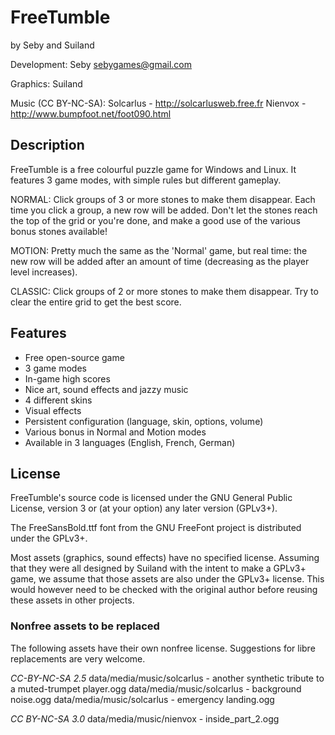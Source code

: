 # FreeTumble

by Seby and Suiland

Development:
Seby <sebygames@gmail.com>

Graphics:
Suiland

Music (CC BY-NC-SA):
Solcarlus - http://solcarlusweb.free.fr
Nienvox - http://www.bumpfoot.net/foot090.html

## Description

FreeTumble is a free colourful puzzle game for Windows and Linux.
It features 3 game modes, with simple rules but different gameplay.

NORMAL: Click groups of 3 or more stones to make them disappear.
Each time you click a group, a new row will be added. Don't let the stones
reach the top of the grid or you're done, and make a good use of the various
bonus stones available!

MOTION: Pretty much the same as the 'Normal' game, but real time:
the new row will be added after an amount of time (decreasing as the player
level increases).

CLASSIC: Click groups of 2 or more stones to make them disappear.
Try to clear the entire grid to get the best score.

## Features

- Free open-source game
- 3 game modes
- In-game high scores
- Nice art, sound effects and jazzy music
- 4 different skins
- Visual effects
- Persistent configuration (language, skin, options, volume)
- Various bonus in Normal and Motion modes
- Available in 3 languages (English, French, German)

## License

FreeTumble's source code is licensed under the GNU General Public License,
version 3 or (at your option) any later version (GPLv3+).

The FreeSansBold.ttf font from the GNU FreeFont project is distributed
under the GPLv3+.

Most assets (graphics, sound effects) have no specified license. Assuming
that they were all designed by Suiland with the intent to make a GPLv3+ game,
we assume that those assets are also under the GPLv3+ license. This would
however need to be checked with the original author before reusing these
assets in other projects.

### Nonfree assets to be replaced

The following assets have their own nonfree license. Suggestions for libre
replacements are very welcome.

*CC-BY-NC-SA 2.5*
data/media/music/solcarlus - another synthetic tribute to a muted-trumpet player.ogg
data/media/music/solcarlus - background noise.ogg
data/media/music/solcarlus - emergency landing.ogg

*CC BY-NC-SA 3.0*
data/media/music/nienvox - inside_part_2.ogg
